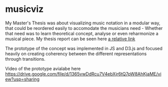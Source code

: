 # musicviz
My Master's Thesis was about visualizing music notation in a modular way, that could be reordered easily to accomodate the musicians need - Whether that need was to learn theoretical concept, analyse or even reharmonize a musical piece. My thesis report can be seen here [a relative link](Masters_thesis_Christian_Nordstrom_Rasmussen.pdf)

The prototype of the concept was implemented in JS and D3.js and focused heavily on creating coherency between the different representations through transitions. 

Video of the prototype avialabe here
https://drive.google.com/file/d/1365vwDdRcu7V4ebXjr6tQ7pW8AhKjaME/view?usp=sharing
